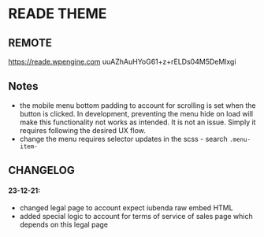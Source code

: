 
# READE THEME

## REMOTE
https://reade.wpengine.com
uuAZhAuHYoG61+z+rELDs04M5DeMlxgi


## Notes
- the mobile menu bottom padding to account for scrolling is set when the button is clicked. In development, preventing the menu hide on load will make this functionality not works as intended. It is not an issue. Simply it requires following the desired UX flow.
- change the menu requires selector updates in the scss - search `.menu-item-`


## CHANGELOG

#### 23-12-21:
- changed legal page to account expect iubenda raw embed HTML
- added special logic to account for terms of service of sales page which depends on this legal page

